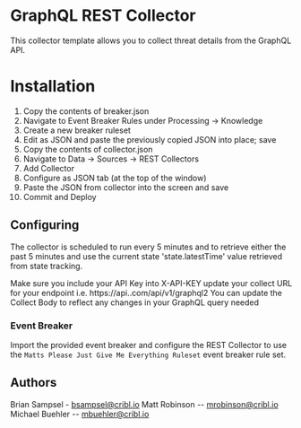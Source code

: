 # GraphQL REST Collector

This collector template allows you to collect threat details from the GraphQL API.

# Installation

1) Copy the contents of breaker.json
2) Navigate to Event Breaker Rules under Processing -> Knowledge
3) Create a new breaker ruleset
4) Edit as JSON and paste the previously copied JSON into place; save
5) Copy the contents of collector.json
6) Navigate to Data -> Sources -> REST Collectors
7) Add Collector
8) Configure as JSON tab (at the top of the window)
9) Paste the JSON from collector into the screen and save
10) Commit and Deploy

## Configuring

The collector is scheduled to run every 5 minutes and to retrieve either the past 5 minutes and use the current state  'state.latestTime' value retrieved from state tracking.

Make sure you include your API Key into X-API-KEY 
update your collect URL for your endpoint i.e. https://api.<Customer URL>.com/api/v1/graphql2
You can update the Collect Body to reflect any changes in your GraphQL query needed


### Event Breaker

Import the provided event breaker and configure the REST Collector to use the `Matts Please Just Give Me Everything Ruleset` event breaker rule set.

## Authors
Brian Sampsel - bsampsel@cribl.io
Matt Robinson -- mrobinson@cribl.io
Michael Buehler -- mbuehler@cribl.io

